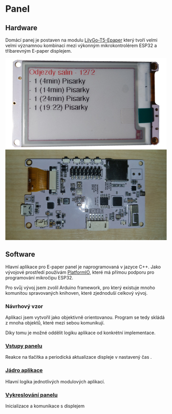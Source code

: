 # Panel

## Hardware

Domácí panej je postaven na modulu [LilyGo-T5-Epaper](https://github.com/Xinyuan-LilyGO/LilyGo-T5-Epaper-Series) který tvoří velmi velmi významnou kombinaci mezi výkonným mikrokontrolérem ESP32 a tříbarevným E-paper displejem.

![mhd](../media/board/ttgo-front.png)
![](../media/board/ttgo-back.jpg)
## Software

Hlavní aplikace pro E-paper panel je naprogramovaná v jazyce C++. Jako vývojové prostředí používám [PlatformIO](https://platformio.org/platformio-ide), které má přímou podporu pro programování mikročipu ESP32.

Pro svůj vývoj jsem zvolil Arduino framework, pro který existuje mnoho komunitou spravovaných knihoven, které zjednoduší celkový vývoj.


### Návrhový vzor

Aplikaci jsem vytvořil jako objektivně orientovanou. Program se tedy skládá z mnoha objektů, které mezi sebou komunikují.

Díky tomu je možné oddělit logiku aplikace od konkrétní implementace.

### [Vstupy panelu](vstup.md)

Reakce na tlačítka a periodická aktualizace displeje v nastavený čas .

### [Jádro aplikace](jadro.md)

Hlavní logika jednotlivých modulových aplikací.

### [Vykreslování panelu](vykreslovani.md)

Inicializace a komunikace s displejem